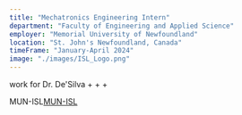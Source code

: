 ```yaml
---
title: "Mechatronics Engineering Intern"
department: "Faculty of Engineering and Applied Science"
employer: "Memorial University of Newfoundland"
location: "St. John's Newfoundland, Canada"
timeFrame: "January-April 2024"
image: "./images/ISL_Logo.png"
---
```


work for Dr. De'Silva
+
+
+

MUN-ISL[MUN-ISL](https://www.mun.ca/engineering/research/centres-and-facilities/research-laboratories/mechanical-engineering/intelligent-systems-laboratory/)
